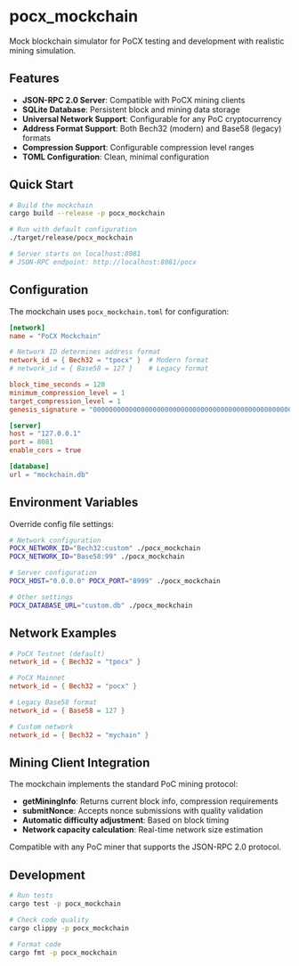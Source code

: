 # pocx_mockchain

Mock blockchain simulator for PoCX testing and development with realistic mining simulation.

## Features

- **JSON-RPC 2.0 Server**: Compatible with PoCX mining clients
- **SQLite Database**: Persistent block and mining data storage  
- **Universal Network Support**: Configurable for any PoC cryptocurrency
- **Address Format Support**: Both Bech32 (modern) and Base58 (legacy) formats
- **Compression Support**: Configurable compression level ranges
- **TOML Configuration**: Clean, minimal configuration

## Quick Start

```bash
# Build the mockchain
cargo build --release -p pocx_mockchain

# Run with default configuration
./target/release/pocx_mockchain

# Server starts on localhost:8081
# JSON-RPC endpoint: http://localhost:8081/pocx
```

## Configuration

The mockchain uses `pocx_mockchain.toml` for configuration:

```toml
[network]
name = "PoCX Mockchain"

# Network ID determines address format
network_id = { Bech32 = "tpocx" }  # Modern format
# network_id = { Base58 = 127 }    # Legacy format

block_time_seconds = 120
minimum_compression_level = 1
target_compression_level = 1
genesis_signature = "0000000000000000000000000000000000000000000000000000000000000000"

[server]
host = "127.0.0.1"
port = 8081
enable_cors = true

[database]
url = "mockchain.db"
```

## Environment Variables

Override config file settings:

```bash
# Network configuration
POCX_NETWORK_ID="Bech32:custom" ./pocx_mockchain
POCX_NETWORK_ID="Base58:99" ./pocx_mockchain

# Server configuration  
POCX_HOST="0.0.0.0" POCX_PORT="8999" ./pocx_mockchain

# Other settings
POCX_DATABASE_URL="custom.db" ./pocx_mockchain
```

## Network Examples

```toml
# PoCX Testnet (default)
network_id = { Bech32 = "tpocx" }

# PoCX Mainnet  
network_id = { Bech32 = "pocx" }

# Legacy Base58 format
network_id = { Base58 = 127 }

# Custom network
network_id = { Bech32 = "mychain" }
```

## Mining Client Integration

The mockchain implements the standard PoC mining protocol:

- **getMiningInfo**: Returns current block info, compression requirements
- **submitNonce**: Accepts nonce submissions with quality validation
- **Automatic difficulty adjustment**: Based on block timing
- **Network capacity calculation**: Real-time network size estimation

Compatible with any PoC miner that supports the JSON-RPC 2.0 protocol.

## Development

```bash
# Run tests
cargo test -p pocx_mockchain

# Check code quality
cargo clippy -p pocx_mockchain

# Format code
cargo fmt -p pocx_mockchain
```